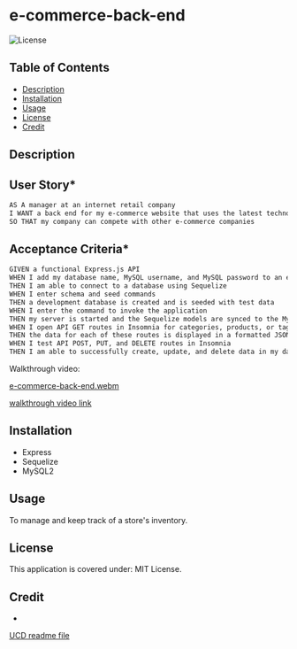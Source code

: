 # e-commerce-back-end

![License](https://img.shields.io/badge/License-MIT_License-lightblue.svg)

## Table of Contents

- [Description](#description)
- [Installation](#installation)
- [Usage](#usage)
- [License](#license)
- [Credit](#credit)

## Description

## User Story*

```md
AS A manager at an internet retail company
I WANT a back end for my e-commerce website that uses the latest technologies
SO THAT my company can compete with other e-commerce companies
```

## Acceptance Criteria*

```md
GIVEN a functional Express.js API
WHEN I add my database name, MySQL username, and MySQL password to an environment variable file
THEN I am able to connect to a database using Sequelize
WHEN I enter schema and seed commands
THEN a development database is created and is seeded with test data
WHEN I enter the command to invoke the application
THEN my server is started and the Sequelize models are synced to the MySQL database
WHEN I open API GET routes in Insomnia for categories, products, or tags
THEN the data for each of these routes is displayed in a formatted JSON
WHEN I test API POST, PUT, and DELETE routes in Insomnia
THEN I am able to successfully create, update, and delete data in my database
```

Walkthrough video:

[e-commerce-back-end.webm](https://github.com/Ivana-Djordjevic/e-commerce-back-end/assets/127266659/32510a9f-20bb-433c-816e-03d1b28ab778)


[walkthrough video link](https://drive.google.com/file/d/142Ah8qhKhAyOYSCY_btWuJf05pn7WHhV/view)

## Installation

- Express
- Sequelize
- MySQL2

## Usage

To manage and keep track of a store's inventory.

## License

This application is covered under: MIT License.  

## Credit 
*
[UCD readme file](https://git.bootcampcontent.com/University-of-California---Davis/UCD-VIRT-FSF-PT-09-2023-U-LOLC/-/blob/main/13-ORM/02-Challenge/README.md)
